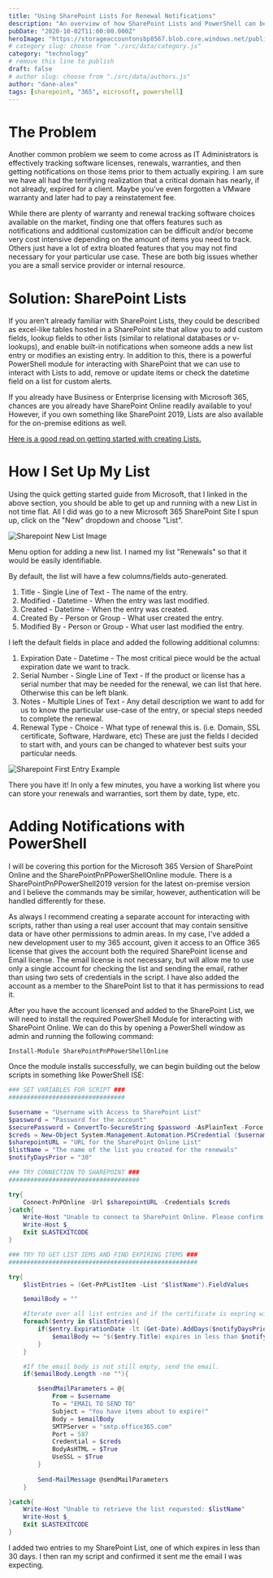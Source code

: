 ```yaml
---
title: "Using SharePoint Lists For Renewal Notifications"
description: "An overview of how SharePoint Lists and PowerShell can be used to create a simple but customizable Renewal and Warranty Tracker."
pubDate: "2020-10-02T11:00:00.000Z"
heroImage: "https://storageaccountonsbp8567.blob.core.windows.net/public/sharepoint_notification.png"
# category slug: choose from "./src/data/category.js"
category: "technology"
# remove this line to publish
draft: false
# author slug: choose from "./src/data/authors.js"
author: "dane-alex"
tags: [sharepoint, "365", microsoft, powershell]
---
```


# The Problem

Another common problem we seem to come across as IT Administrators is effectively tracking software licenses, renewals, warranties, and then getting notifications on those items prior to them actually expiring. I am sure we have all had the terrifying realization that a critical domain has nearly, if not already, expired for a client. Maybe you've even forgotten a VMware warranty and later had to pay a reinstatement fee.

While there are plenty of warranty and renewal tracking software choices available on the market, finding one that offers features such as notifications and additional customization can be difficult and/or become very cost intensive depending on the amount of items you need to track. Others just have a lot of extra bloated features that you may not find necessary for your particular use case. These are both big issues whether you are a small service provider or internal resource.

# Solution: SharePoint Lists

If you aren't already familiar with SharePoint Lists, they could be described as excel-like tables hosted in a SharePoint site that allow you to add custom fields, lookup fields to other lists (similar to relational databases or v-lookups), and enable built-in notifications when someone adds a new list entry or modifies an existing entry. In addition to this, there is a powerful PowerShell module for interacting with SharePoint that we can use to interact with Lists to add, remove or update items or check the datetime field on a list for custom alerts.

If you already have Business or Enterprise licensing with Microsoft 365, chances are you already have SharePoint Online readily available to you! However, if you own something like SharePoint 2019, Lists are also available for the on-premise editions as well.

[Here is a good read on getting started with creating Lists.](https://support.microsoft.com/en-us/office/what-is-a-list-in-microsoft-365-93262a88-20ad-4edc-8410-b6909b2f59a5?ref=onsb.co#:~:text=A%20list%20in%20Microsoft%20365%20list%20is%20a%20collection%20of,in%20Microsoft%20365%2C%20or%20Teams.&text=You%20can%20add%20columns%20for,%2C%20currency%2C%20or%20multiple%20choice.)

# How I Set Up My List

Using the quick getting started guide from Microsoft, that I linked in the above section, you should be able to get up and running with a new List in not time flat. All I did was go to a new Microsoft 365 SharePoint Site I spun up, click on the "New" dropdown and choose "List".

![Sharepoint New List Image](https://storageaccountonsbp8567.blob.core.windows.net/public/sharepoint_list.png)

Menu option for adding a new list.
I named my list "Renewals" so that it would be easily identifiable.

By default, the list will have a few columns/fields auto-generated.

1. Title - Single Line of Text - The name of the entry.
2. Modified - Datetime - When the entry was last modified.
3. Created - Datetime - When the entry was created.
4. Created By - Person or Group - What user created the entry.
5. Modified By - Person or Group - What user last modified the entry.

I left the default fields in place and added the following additional columns:

1. Expiration Date - Datetime - The most critical piece would be the actual expiration date we want to track.
2. Serial Number - Single Line of Text - If the product or license has a serial number that may be needed for the renewal, we can list that here. Otherwise this can be left blank.
3. Notes - Multiple Lines of Text - Any detail description we want to add for us to know the particular use-case of the entry, or special steps needed to complete the renewal.
4. Renewal Type - Choice - What type of renewal this is. (i.e. Domain, SSL certificate, Software, Hardware, etc)
These are just the fields I decided to start with, and yours can be changed to whatever best suits your particular needs.

![Sharepoint First Entry Example](https://storageaccountonsbp8567.blob.core.windows.net/public/sharepoint_firstentry.png)

There you have it! In only a few minutes, you have a working list where you can store your renewals and warranties, sort them by date, type, etc.  

# Adding Notifications with PowerShell

I will be covering this portion for the Microsoft 365 Version of SharePoint Online and the SharePointPnPPowerShellOnline module. There is a SharePointPnPPowerShell2019 version for the latest on-premise version and I believe the commands may be similar, however, authentication will be handled differently for these.

As always I recommend creating a separate account for interacting with scripts, rather than using a real user account that may contain sensitive data or have other permissions to admin areas. In my case, I've added a new development user to my 365 account, given it access to an Office 365 license that gives the account both the required SharePoint license and Email license. The email license is not necessary, but will allow me to use only a single account for checking the list and sending the email, rather than using two sets of credentials in the script. I have also added the account as a member to the SharePoint list to that it has permissions to read it.

After you have the account licensed and added to the SharePoint List, we will need to install the required PowerShell Module for interacting with SharePoint Online. We can do this by opening a PowerShell window as admin and running the following command:

`Install-Module SharePointPnPPowerShellOnline`

Once the module installs successfully, we can begin building out the below scripts in something like PowerShell ISE:

```powershell
### SET VARIABLES FOR SCRIPT ###
################################

$username = "Username with Access to SharePoint List"
$password = "Password for the account"
$securePassword = ConvertTo-SecureString $password -AsPlainText -Force
$creds = New-Object System.Management.Automation.PSCredential ($username, $securePassword)
$sharepointURL = "URL for the SharePoint Online List"
$listName = "The name of the list you created for the renewals"
$notifyDaysPrior = "30"

### TRY CONNECTION TO SHAREPOINT ###
####################################

try{
    Connect-PnPOnline -Url $sharepointURL -Credentials $creds
}catch{
    Write-Host "Unable to connect to SharePoint Online. Please confirm the URL and credentials are correct and that the site is available."
    Write-Host $_
    Exit $LASTEXITCODE
}

### TRY TO GET LIST IEMS AND FIND EXPIRING ITEMS ###
####################################################

try{
    $listEntries = (Get-PnPListItem -List "$listName").FieldValues

    $emailBody = ""

	#Iterate over all list entries and if the certificate is expring within our threshold, add text to our email body.
    foreach($entry in $listEntries){
        if($entry.ExpirationDate -lt (Get-Date).AddDays($notifyDaysPrior)){
            $emailBody += "$($entry.Title) expires in less than $notifyDaysPrior days on: $($entry.ExpirationDate)<br /><br />"
        }
    }

	#If the email body is not still empty, send the email.
    if($emailBody.Length -ne ""){

        $sendMailParameters = @{
            From = $username
            To = "EMAIL TO SEND TO"
            Subject = "You have items about to expire!"
            Body = $emailBody
            SMTPServer = "smtp.office365.com"
            Port = 587
            Credential = $creds
            BodyAsHTML = $True
            UseSSL = $True
        }
        
        Send-MailMessage @sendMailParameters
    }

}catch{
    Write-Host "Unable to retrieve the list requested: $listName"
    Write-Host $_
    Exit $LASTEXITCODE
}
```

I added two entries to my SharePoint List, one of which expires in less than 30 days. I then ran my script and confirmed it sent me the email I was expecting.